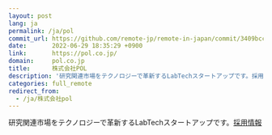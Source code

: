 ```yaml
---
layout: post
lang: ja
permalink: /ja/pol
commit_url: https://github.com/remote-jp/remote-in-japan/commit/3409bcc90161accd518edc7e8cebb8a07887405a
date:       2022-06-29 18:35:29 +0900
link:       https://pol.co.jp/
domain:     pol.co.jp
title:      株式会社POL
description: '研究関連市場をテクノロジーで革新するLabTechスタートアップです。採用情報'
categories: full_remote
redirect_from:
  - /ja/株式会社pol
---
```


<p>研究関連市場をテクノロジーで革新するLabTechスタートアップです。<a href="https://pol.co.jp/recruit/">採用情報</a></p>
